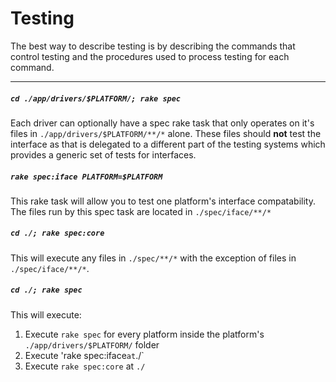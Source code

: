 # Testing
The best way to describe testing is by describing the commands that control testing and the procedures used to process testing for each command.

------

##### `cd ./app/drivers/$PLATFORM/; rake spec`
Each driver can optionally have a spec rake task that only operates on it's files in `./app/drivers/$PLATFORM/**/*` alone. These files should **not** test the interface as that is delegated to a different part of the testing systems which provides a generic set of tests for interfaces.

##### `rake spec:iface PLATFORM=$PLATFORM`
This rake task will allow you to test one platform's interface compatability. The files run by this spec task are located in `./spec/iface/**/*`

##### `cd ./; rake spec:core`
This will execute any files in `./spec/**/*` with the exception of files in `./spec/iface/**/*`.

##### `cd ./; rake spec`
This will execute:
 1. Execute `rake spec` for every platform inside the platform's `./app/drivers/$PLATFORM/` folder
 2. Execute 'rake spec:iface` at `./`
 2. Execute `rake spec:core` at `./`
